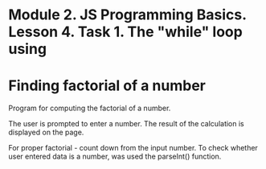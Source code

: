# Module 2. JS Programming Basics. Lesson 4. Task 1. The "while" loop using

# Finding factorial of a number

Program for computing the factorial of a number.

The user is prompted to enter a number. The result of the calculation is displayed on the page.

For proper factorial - count down from the input number. To check whether user entered data is a number, was used the parseInt() function.
